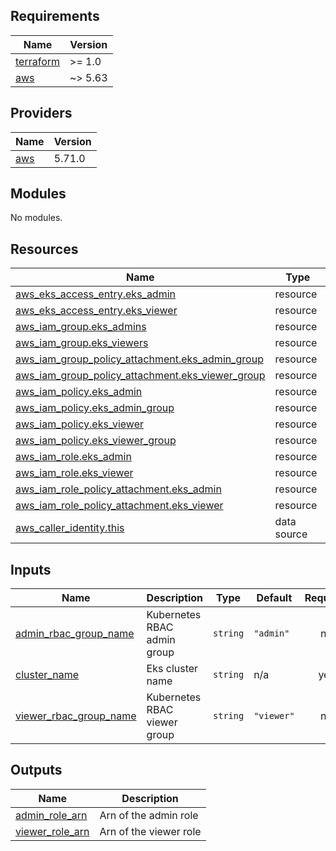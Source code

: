 <!-- BEGIN_TF_DOCS -->
## Requirements

| Name | Version |
|------|---------|
| <a name="requirement_terraform"></a> [terraform](#requirement\_terraform) | >= 1.0 |
| <a name="requirement_aws"></a> [aws](#requirement\_aws) | ~> 5.63 |

## Providers

| Name | Version |
|------|---------|
| <a name="provider_aws"></a> [aws](#provider\_aws) | 5.71.0 |

## Modules

No modules.

## Resources

| Name | Type |
|------|------|
| [aws_eks_access_entry.eks_admin](https://registry.terraform.io/providers/hashicorp/aws/latest/docs/resources/eks_access_entry) | resource |
| [aws_eks_access_entry.eks_viewer](https://registry.terraform.io/providers/hashicorp/aws/latest/docs/resources/eks_access_entry) | resource |
| [aws_iam_group.eks_admins](https://registry.terraform.io/providers/hashicorp/aws/latest/docs/resources/iam_group) | resource |
| [aws_iam_group.eks_viewers](https://registry.terraform.io/providers/hashicorp/aws/latest/docs/resources/iam_group) | resource |
| [aws_iam_group_policy_attachment.eks_admin_group](https://registry.terraform.io/providers/hashicorp/aws/latest/docs/resources/iam_group_policy_attachment) | resource |
| [aws_iam_group_policy_attachment.eks_viewer_group](https://registry.terraform.io/providers/hashicorp/aws/latest/docs/resources/iam_group_policy_attachment) | resource |
| [aws_iam_policy.eks_admin](https://registry.terraform.io/providers/hashicorp/aws/latest/docs/resources/iam_policy) | resource |
| [aws_iam_policy.eks_admin_group](https://registry.terraform.io/providers/hashicorp/aws/latest/docs/resources/iam_policy) | resource |
| [aws_iam_policy.eks_viewer](https://registry.terraform.io/providers/hashicorp/aws/latest/docs/resources/iam_policy) | resource |
| [aws_iam_policy.eks_viewer_group](https://registry.terraform.io/providers/hashicorp/aws/latest/docs/resources/iam_policy) | resource |
| [aws_iam_role.eks_admin](https://registry.terraform.io/providers/hashicorp/aws/latest/docs/resources/iam_role) | resource |
| [aws_iam_role.eks_viewer](https://registry.terraform.io/providers/hashicorp/aws/latest/docs/resources/iam_role) | resource |
| [aws_iam_role_policy_attachment.eks_admin](https://registry.terraform.io/providers/hashicorp/aws/latest/docs/resources/iam_role_policy_attachment) | resource |
| [aws_iam_role_policy_attachment.eks_viewer](https://registry.terraform.io/providers/hashicorp/aws/latest/docs/resources/iam_role_policy_attachment) | resource |
| [aws_caller_identity.this](https://registry.terraform.io/providers/hashicorp/aws/latest/docs/data-sources/caller_identity) | data source |

## Inputs

| Name | Description | Type | Default | Required |
|------|-------------|------|---------|:--------:|
| <a name="input_admin_rbac_group_name"></a> [admin\_rbac\_group\_name](#input\_admin\_rbac\_group\_name) | Kubernetes RBAC admin group | `string` | `"admin"` | no |
| <a name="input_cluster_name"></a> [cluster\_name](#input\_cluster\_name) | Eks cluster name | `string` | n/a | yes |
| <a name="input_viewer_rbac_group_name"></a> [viewer\_rbac\_group\_name](#input\_viewer\_rbac\_group\_name) | Kubernetes RBAC viewer group | `string` | `"viewer"` | no |

## Outputs

| Name | Description |
|------|-------------|
| <a name="output_admin_role_arn"></a> [admin\_role\_arn](#output\_admin\_role\_arn) | Arn of the admin role |
| <a name="output_viewer_role_arn"></a> [viewer\_role\_arn](#output\_viewer\_role\_arn) | Arn of the viewer role |
<!-- END_TF_DOCS -->